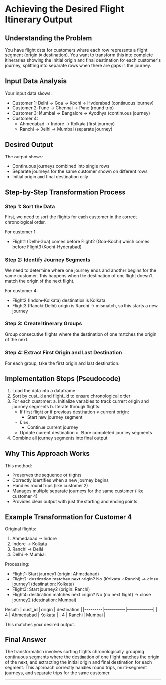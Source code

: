 # Achieving the Desired Flight Itinerary Output

## Understanding the Problem

You have flight data for customers where each row represents a flight segment (origin to destination). You want to transform this into complete itineraries showing the initial origin and final destination for each customer's journey, splitting into separate rows when there are gaps in the journey.

## Input Data Analysis

Your input data shows:
- Customer 1: Delhi → Goa → Kochi → Hyderabad (continuous journey)
- Customer 2: Pune → Chennai → Pune (round trip)
- Customer 3: Mumbai → Bangalore → Ayodhya (continuous journey)
- Customer 4: 
  - Ahmedabad → Indore → Kolkata (first journey)
  - Ranchi → Delhi → Mumbai (separate journey)

## Desired Output

The output shows:
- Continuous journeys combined into single rows
- Separate journeys for the same customer shown on different rows
- Initial origin and final destination only

## Step-by-Step Transformation Process

### Step 1: Sort the Data
First, we need to sort the flights for each customer in the correct chronological order.

For customer 1:
- Flight1 (Delhi-Goa) comes before Flight2 (Goa-Kochi) which comes before Flight3 (Kochi-Hyderabad)

### Step 2: Identify Journey Segments
We need to determine where one journey ends and another begins for the same customer. This happens when the destination of one flight doesn't match the origin of the next flight.

For customer 4:
- Flight2 (Indore-Kolkata) destination is Kolkata
- Flight3 (Ranchi-Delhi) origin is Ranchi → mismatch, so this starts a new journey

### Step 3: Create Itinerary Groups
Group consecutive flights where the destination of one matches the origin of the next.

### Step 4: Extract First Origin and Last Destination
For each group, take the first origin and last destination.

## Implementation Steps (Pseudocode)

1. Load the data into a dataframe
2. Sort by cust_id and flight_id to ensure chronological order
3. For each customer:
   a. Initialize variables to track current origin and journey segments
   b. Iterate through flights:
      - If first flight or if previous destination ≠ current origin:
        - Start new journey segment
      - Else:
        - Continue current journey
      - Update current destination
   c. Store completed journey segments
4. Combine all journey segments into final output

## Why This Approach Works

This method:
- Preserves the sequence of flights
- Correctly identifies when a new journey begins
- Handles round trips (like customer 2)
- Manages multiple separate journeys for the same customer (like customer 4)
- Provides clean output with just the starting and ending points

## Example Transformation for Customer 4

Original flights:
1. Ahmedabad → Indore
2. Indore → Kolkata
3. Ranchi → Delhi
4. Delhi → Mumbai

Processing:
- Flight1: Start journey1 (origin: Ahmedabad)
- Flight2: destination matches next origin? No (Kolkata ≠ Ranchi) → close journey1 (destination: Kolkata)
- Flight3: Start journey2 (origin: Ranchi)
- Flight4: destination matches next origin? No (no next flight) → close journey2 (destination: Mumbai)

Result:
| cust_id | origin    | destination |
|---------|-----------|-------------|
| 4       | Ahmedabad | Kolkata     |
| 4       | Ranchi    | Mumbai      |

This matches your desired output.

## Final Answer

The transformation involves sorting flights chronologically, grouping continuous segments where the destination of one flight matches the origin of the next, and extracting the initial origin and final destination for each segment. This approach correctly handles round trips, multi-segment journeys, and separate trips for the same customer.

---
